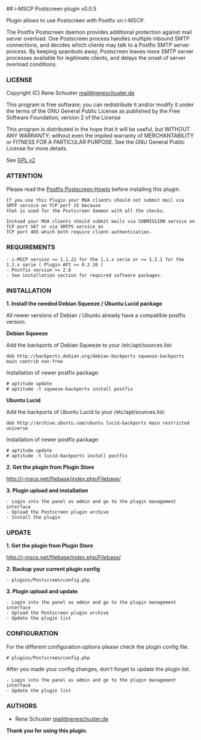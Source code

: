 ## i-MSCP Postscreen plugin v0.0.5

Plugin allows to use Postscreen with Postfix on i-MSCP.

The Postfix Postscreen daemon provides additional protection against mail 
server overload. One Postscreen process handles multiple inbound SMTP 
connections, and decides which clients may talk to a Postfix SMTP server 
process. By keeping spambots away, Postscreen leaves more SMTP server 
processes available for legitimate clients, and delays the onset of server 
overload conditions.

### LICENSE

Copyright (C) Rene Schuster <mail@reneschuster.de>

This program is free software; you can redistribute it and/or modify
it under the terms of the GNU General Public License as published by
the Free Software Foundation; version 2 of the License

This program is distributed in the hope that it will be useful,
but WITHOUT ANY WARRANTY; without even the implied warranty of
MERCHANTABILITY or FITNESS FOR A PARTICULAR PURPOSE.  See the
GNU General Public License for more details.

See [GPL v2](http://www.gnu.org/licenses/gpl-2.0.html "GPL v2")

### ATTENTION
	
Please read the [Postfix Postscreen Howto](http://www.postfix.org/POSTSCREEN_README.html "Postfix Postscreen Howto") before installing this plugin.

	If you use this Plugin your MUA clients should not submit mail via SMTP service on TCP port 25 because 
	that is used for the Postscreen daemon with all the checks.
	
	Instead your MUA clients should submit mails via SUBMISSION service on TCP port 587 or via SMTPS service on 
	TCP port 465 which both require client authentication.

### REQUIREMENTS

	- i-MSCP version >= 1.1.22 for the 1.1.x serie or >= 1.2.1 for the 1.2.x serie ( Plugin API >= 0.2.16 )
	- Postfix version >= 2.8
	- See installation section for required software packages.

### INSTALLATION

**1. Install the needed Debian Squeeze / Ubuntu Lucid package**

All newer versions of Debian / Ubuntu already have a compatible postfix version.

**Debian Squeeze**

Add the backports of Debian Squeeze to your /etc/apt/sources.list:
	
	deb http://backports.debian.org/debian-backports squeeze-backports main contrib non-free

Installation of newer postfix package:

	# aptitude update
	# aptitude -t squeeze-backports install postfix
	
**Ubuntu Lucid**

Add the backports of Ubuntu Lucid to your /etc/apt/sources.list:

	deb http://archive.ubuntu.com/ubuntu lucid-backports main restricted universe

Installation of newer postfix package:

	# aptitude update
	# aptitude -t lucid-backports install postfix
	
**2. Get the plugin from Plugin Store**

http://i-mscp.net/filebase/index.php/Filebase/
	
**3. Plugin upload and installation**

	- Login into the panel as admin and go to the plugin management interface
	- Upload the Postscreen plugin archive
	- Install the plugin

### UPDATE

**1. Get the plugin from Plugin Store**

http://i-mscp.net/filebase/index.php/Filebase/

**2. Backup your current plugin config**

	- plugins/Postscreen/config.php
	
**3. Plugin upload and update**

	- Login into the panel as admin and go to the plugin management interface
	- Upload the Postscreen plugin archive
	- Update the plugin list

### CONFIGURATION

For the different configuration options please check the plugin config file.

	# plugins/Postscreen/config.php
	
After you made your config changes, don't forget to update the plugin list.

	- Login into the panel as admin and go to the plugin management interface
	- Update the plugin list
	
### AUTHORS

 - Rene Schuster <mail@reneschuster.de>

**Thank you for using this plugin.**
